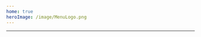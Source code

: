 ```yaml
---
home: true
heroImage: /image/MenuLogo.png
---
```

------

<script lang="ts" setup>
    import {ref} from 'vue'
    const c = ref(1234);
</script>
<style lang="scss">
.button{
    width:100%;
    height:50px;
    background:transparent;

}
</style>